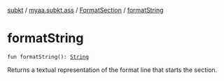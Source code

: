 [subkt](../../index.md) / [myaa.subkt.ass](../index.md) / [FormatSection](index.md) / [formatString](./format-string.md)

# formatString

`fun formatString(): `[`String`](https://kotlinlang.org/api/latest/jvm/stdlib/kotlin/-string/index.html)

Returns a textual representation of the format line that starts the section.

